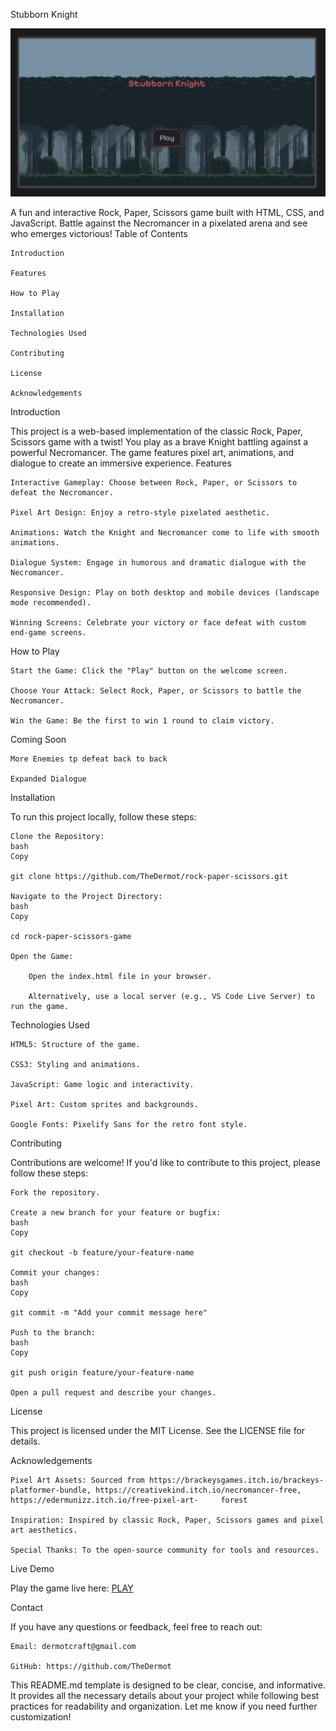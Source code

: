 Stubborn Knight

![Game Screenshot](./images/StubbornKnightPreview.png)

A fun and interactive Rock, Paper, Scissors game built with HTML, CSS, and JavaScript. Battle against the Necromancer in a pixelated arena and see who emerges victorious!
Table of Contents

    Introduction

    Features

    How to Play

    Installation

    Technologies Used

    Contributing

    License

    Acknowledgements

Introduction

This project is a web-based implementation of the classic Rock, Paper, Scissors game with a twist! You play as a brave Knight battling against a powerful Necromancer. The game features pixel art, animations, and dialogue to create an immersive experience.
Features

    Interactive Gameplay: Choose between Rock, Paper, or Scissors to defeat the Necromancer.

    Pixel Art Design: Enjoy a retro-style pixelated aesthetic.

    Animations: Watch the Knight and Necromancer come to life with smooth animations.

    Dialogue System: Engage in humorous and dramatic dialogue with the Necromancer.

    Responsive Design: Play on both desktop and mobile devices (landscape mode recommended).

    Winning Screens: Celebrate your victory or face defeat with custom end-game screens.

How to Play

    Start the Game: Click the "Play" button on the welcome screen.

    Choose Your Attack: Select Rock, Paper, or Scissors to battle the Necromancer.

    Win the Game: Be the first to win 1 round to claim victory.

Coming Soon

    More Enemies tp defeat back to back

    Expanded Dialogue
    
Installation

To run this project locally, follow these steps:

    Clone the Repository:
    bash
    Copy

    git clone https://github.com/TheDermot/rock-paper-scissors.git

    Navigate to the Project Directory:
    bash
    Copy

    cd rock-paper-scissors-game

    Open the Game:

        Open the index.html file in your browser.

        Alternatively, use a local server (e.g., VS Code Live Server) to run the game.

Technologies Used

    HTML5: Structure of the game.

    CSS3: Styling and animations.

    JavaScript: Game logic and interactivity.

    Pixel Art: Custom sprites and backgrounds.

    Google Fonts: Pixelify Sans for the retro font style.

Contributing

Contributions are welcome! If you'd like to contribute to this project, please follow these steps:

    Fork the repository.

    Create a new branch for your feature or bugfix:
    bash
    Copy

    git checkout -b feature/your-feature-name

    Commit your changes:
    bash
    Copy

    git commit -m "Add your commit message here"

    Push to the branch:
    bash
    Copy

    git push origin feature/your-feature-name

    Open a pull request and describe your changes.

License

This project is licensed under the MIT License. See the LICENSE file for details.

Acknowledgements

    Pixel Art Assets: Sourced from https://brackeysgames.itch.io/brackeys-platformer-bundle, https://creativekind.itch.io/necromancer-free, https://edermunizz.itch.io/free-pixel-art-     forest

    Inspiration: Inspired by classic Rock, Paper, Scissors games and pixel art aesthetics.

    Special Thanks: To the open-source community for tools and resources.

Live Demo

Play the game live here: [PLAY](https://thedermot.github.io/rock-paper-scissors/)

Contact

If you have any questions or feedback, feel free to reach out:

    Email: dermotcraft@gmail.com

    GitHub: https://github.com/TheDermot
This README.md template is designed to be clear, concise, and informative. It provides all the necessary details about your project while following best practices for readability and organization. Let me know if you need further customization!
